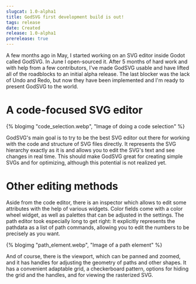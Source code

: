 ```yaml
---
slugcat: 1.0-alpha1
title: GodSVG first development build is out!
tags: release
date: Created
release: 1.0-alpha1
prerelease: true
---
```


A few months ago in May, I started working on an SVG editor inside Godot called GodSVG. In June I open-sourced it. After 5 months of hard work and with help from a few contributors, I've made GodSVG usable and have lifted all of the roadblocks to an initial alpha release. The last blocker was the lack of Undo and Redo, but now they have been implemented and I'm ready to present GodSVG to the world. 

# A code-focused SVG editor

{% blogimg "code_selection.webp", "Image of doing a code selection" %}

GodSVG's main goal is to try to be the best SVG editor out there for working with the code and structure of SVG files directly. It represents the SVG hierarchy exactly as it is and allows you to edit the SVG's text and see changes in real time. This should make GodSVG great for creating simple SVGs and for optimizing, although this potential is not realized yet.

# Other editing methods

Aside from the code editor, there is an inspector which allows to edit some attributes with the help of various widgets. Color fields come with a color wheel widget, as well as palettes that can be adjusted in the settings. The path editor took especially long to get right: It explicitly represents the pathdata as a list of path commands, allowing you to edit the numbers to be precisely as you want.

{% blogimg "path_element.webp", "Image of a path element" %}

And of course, there is the viewport, which can be panned and zoomed, and it has handles for adjusting the geometry of paths and other shapes. It has a convenient adaptable grid, a checkerboard pattern, options for hiding the grid and the handles, and for viewing the rasterized SVG.
